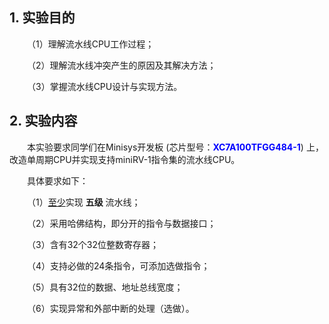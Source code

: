 ## 1. 实验目的

&emsp;&emsp;（1）理解流水线CPU工作过程；

&emsp;&emsp;（2）理解流水线冲突产生的原因及其解决方法；

&emsp;&emsp;（3）掌握流水线CPU设计与实现方法。



## 2. 实验内容

&emsp;&emsp;本实验要求同学们在Minisys开发板 (芯片型号：<font color = blue>**XC7A100TFGG484-1**</font>) 上，改造单周期CPU并实现支持miniRV-1指令集的流水线CPU。

&emsp;&emsp;具体要求如下：

&emsp;&emsp;（1）<u>至少</u>实现 **五级** 流水线；

&emsp;&emsp;（2）采用哈佛结构，即分开的指令与数据接口；

&emsp;&emsp;（3）含有32个32位整数寄存器；

&emsp;&emsp;（4）支持必做的24条指令，可添加选做指令；

&emsp;&emsp;（5）具有32位的数据、地址总线宽度；

&emsp;&emsp;（6）实现异常和外部中断的处理（选做）。
